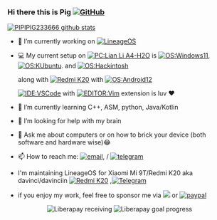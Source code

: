 ### Hi there this is Pig [![GitHub](https://img.shields.io/badge/dynamic/json?logo=github&label=GitHub+Followers&labelColor=282c34&color=181717&query=%24.data.totalSubs&url=https%3A%2F%2Fapi.spencerwoo.com%2Fsubstats%2F%3Fsource%3Dgithub%26queryKey%3DPIPIPIG233666&longCache=true)](https://github.com/PIPIPIG233666)
[![PIPIPIG233666 github stats](https://github-readme-stats.vercel.app/api?username=PIPIPIG233666&hide=issues&show_icons=true&include_all_commits=true&theme=dracula)](https://github.com/PIPIPIG233666)

- 🔭 I’m currently working on [![LineageOS](https://img.shields.io/badge/LineageOS-167b80?style=flat-square&logo=lineageos)](https://github.com/LineageOS)
- 💻 My current setup on
  [![PC:Lian Li A4-H2O](https://img.shields.io/badge/PC-A4%20H2O%20-blue?style=flat-square)]() is
  [![OS:Windows11](https://img.shields.io/badge/OS-Windows11-blue?style=flat-square&logo=microsoft)](https://www.microsoft.com),
  [![OS:KUbuntu](https://img.shields.io/badge/OS-KUbuntu-blue?style=flat-square&logo=KUbuntu)](). and
  [![OS:Hackintosh](https://img.shields.io/badge/OS-Macintosh-purple?style=flat-square&logo=Apple)]()
  
  along with [![Redmi K20](https://img.shields.io/badge/Redmi%20K20-fd4900?style=flat-square&logo=xiaomi&logoColor=ffffff)](https://www.mi.com/global/mi-9-t/) with
  [![OS:Android12](https://img.shields.io/badge/OS-Android12-green?style=flat-square&logo=android)](https://www.android.com/)
  
  [![IDE:VSCode](https://img.shields.io/badge/IDE-VSCode-blue?style=flat-square&logo=visualstudiocode)](https://code.visualstudio.com/) with [![EDITOR:Vim](https://img.shields.io/badge/Editor-Vim-blueviolet?style=flat-square&logo=vim)](https://www.vim.org/) extension is luv ❤️

- 🌱 I’m currently learning C++, ASM, python, Java/Kotlin
- 🤔 I’m looking for help with my brain
- 💬 Ask me about computers or on how to brick your device (both software and hardware wise)😂
- 📫 How to reach me: [![email](https://img.shields.io/badge/Email-pig.priv@gmail.com-red?style=flat-square&logo=gmail)](mailto:pig.priv@gmail.com), / [![telegram](https://img.shields.io/badge/Telegram-pig-blue?style=flat-square&logo=telegram)](https://t.me/pipipig233666)

- I'm maintaining LineageOS for Xiaomi Mi 9T/Redmi K20 aka davinci/davinciin [![Redmi K20](https://img.shields.io/badge/Redmi%20K20-fd4900?style=flat-square&logo=xiaomi&logoColor=ffffff)](https://www.mi.com/global/mi-9-t/) ,[![Telegram](https://img.shields.io/badge/dynamic/json?logo=telegram&label=%40LineageOSDavinci&labelColor=282c34&suffix=+members&color=2CA5E0&query=%24.data.totalSubs&url=https%3A%2F%2Fapi.spencerwoo.com%2Fsubstats%2F%3Fsource%3Dtelegram%26queryKey%3Dlineagedavinciofficial&longCache=true)](https://t.me/lineagedavinciofficial) 
- if you enjoy my work, feel free to sponsor me via 
<noscript><a href="https://liberapay.com/Pig/donate"><img src="https://liberapay.com/assets/widgets/donate.svg"></a></noscript> or 
[![paypal](https://www.paypalobjects.com/en_US/i/btn/btn_donateCC_LG.gif)](https://www.paypal.com/pig236)
<div align="center">
<img alt="Liberapay receiving" src="https://img.shields.io/liberapay/receives/Pig">
<img alt="Liberapay goal progress" src="https://img.shields.io/liberapay/goal/Pig">
<div/>
